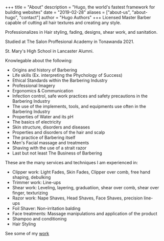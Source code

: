 +++
title = "About"
description = "Hugo, the world's fastest framework for building websites"
date = "2019-02-28"
aliases = ["about-us", "about-hugo", "contact"]
author = "Hugo Authors"
+++
Licensed Master Barber capable of cutting all hair textures and creating any style. 

Professionalizes in Hair styling, fading, designs, shear work, and sanitation. 

Studied at The Salon Proffesional Academy in Tonawanda 2021. 

St. Mary's High School in Lancaster Alumni.

Knowlegable about the following:
* Origins and history of Barbering
* Life skills (Ex. interpreting the Phychology of Success)
* Ethical Standards within the Barbering Industry
* Professional Imagery 
* Ergonomics & Communication
* Infection control, safe work practices and safety precautions in the Barbering Industry
* The use of the implements, tools, and equipments use often in the Barbering Industry
* Properties of Water and its pH
* The basics of electricity
* Skin structure, disorders and diseases
* Properties and disorders of the hair and scalp
* The practice of Barbering itself
* Men's Facial massage and treatments
* Shaving with the use of a strait razor
* Last but not least The Business of Barbering

These are the many services and techniques I am experienced in:

* Clipper work: Light Fades, Skin Fades, Clipper over comb, free hand shaping, debulking
* Trimmer work: Line-ups
* Shear work: Leveling, layering, graduatiion, shear over comb, shear over finger, texturizing 
* Razor work: Nape Shaves, Head Shaves, Face Shaves, precision line-ups 
* Foil Shaver: Non-irritation balding 
* Face treatments: Massage manipulations and application of the product
* Shampoo and conditioning
* Hair Styling 

See some of my [work](/projects)